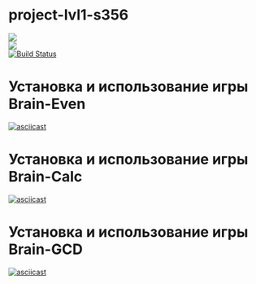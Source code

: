 # project-lvl1-s356
<a href="https://codeclimate.com/github/svyborov/project-lvl1-s356/maintainability"><img src="https://api.codeclimate.com/v1/badges/1e6fbb9aec43c655b2dc/maintainability" /></a> <br>
<a href="https://codeclimate.com/github/svyborov/project-lvl1-s356/test_coverage"><img src="https://api.codeclimate.com/v1/badges/1e6fbb9aec43c655b2dc/test_coverage" /></a> <br>
[![Build Status](https://travis-ci.org/svyborov/project-lvl1-s356.svg?branch=master)](https://travis-ci.org/svyborov/project-lvl1-s356)

# Установка и использование игры Brain-Even
[![asciicast](https://asciinema.org/a/tgXGzeHNzS8LYI0GgiOxI64eW.png)](https://asciinema.org/a/tgXGzeHNzS8LYI0GgiOxI64eW)

# Установка и использование игры Brain-Calc
[![asciicast](https://asciinema.org/a/UfLRoduN4RE5JB3igidMU48SG.png)](https://asciinema.org/a/UfLRoduN4RE5JB3igidMU48SG)

# Установка и использование игры Brain-GCD
[![asciicast](https://asciinema.org/a/Ck2OD9xT64lJRrJcrb4rlcAuz.png)](https://asciinema.org/a/Ck2OD9xT64lJRrJcrb4rlcAuz)
